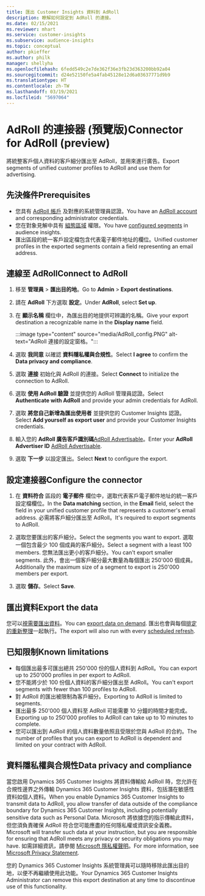 ```yaml
---
title: 匯出 Customer Insights 資料到 AdRoll
description: 瞭解如何設定到 AdRoll 的連接。
ms.date: 02/15/2021
ms.reviewer: mhart
ms.service: customer-insights
ms.subservice: audience-insights
ms.topic: conceptual
author: pkieffer
ms.author: philk
manager: shellyha
ms.openlocfilehash: 6fedd549c2e7de362f36e3fb23d363200bb92a04
ms.sourcegitcommit: d24e52150fe5a4fab45128e12d6a03637771d9b9
ms.translationtype: HT
ms.contentlocale: zh-TW
ms.lasthandoff: 03/19/2021
ms.locfileid: "5697064"
---
```

# <a name="connector-for-adroll-preview"></a><span data-ttu-id="acdd2-103">AdRoll 的連接器 (預覽版)</span><span class="sxs-lookup"><span data-stu-id="acdd2-103">Connector for AdRoll (preview)</span></span>

<span data-ttu-id="acdd2-104">將統整客戶個人資料的客戶細分匯出至 AdRoll，並用來進行廣告。</span><span class="sxs-lookup"><span data-stu-id="acdd2-104">Export segments of unified customer profiles to AdRoll and use them for advertising.</span></span> 

## <a name="prerequisites"></a><span data-ttu-id="acdd2-105">先決條件</span><span class="sxs-lookup"><span data-stu-id="acdd2-105">Prerequisites</span></span>

-   <span data-ttu-id="acdd2-106">您具有 [AdRoll 帳戶](https://www.adroll.com/) 及對應的系統管理員認證。</span><span class="sxs-lookup"><span data-stu-id="acdd2-106">You have an [AdRoll account](https://www.adroll.com/) and corresponding administrator credentials.</span></span>
-   <span data-ttu-id="acdd2-107">您在對象見解中具有 [組態區域](segments.md) 權限。</span><span class="sxs-lookup"><span data-stu-id="acdd2-107">You have [configured segments](segments.md) in audience insights.</span></span>
-   <span data-ttu-id="acdd2-108">匯出區段的統一客戶設定檔包含代表電子郵件地址的欄位。</span><span class="sxs-lookup"><span data-stu-id="acdd2-108">Unified customer profiles in the exported segments contain a field representing an email address.</span></span>

## <a name="connect-to-adroll"></a><span data-ttu-id="acdd2-109">連線至 AdRoll</span><span class="sxs-lookup"><span data-stu-id="acdd2-109">Connect to AdRoll</span></span>

1. <span data-ttu-id="acdd2-110">移至 **管理員** > **匯出目的地**。</span><span class="sxs-lookup"><span data-stu-id="acdd2-110">Go to **Admin** > **Export destinations**.</span></span>

1. <span data-ttu-id="acdd2-111">請在 **AdRoll** 下方選取 **設定**。</span><span class="sxs-lookup"><span data-stu-id="acdd2-111">Under **AdRoll**, select **Set up**.</span></span>

1. <span data-ttu-id="acdd2-112">在 **顯示名稱** 欄位中，為匯出目的地提供可辨識的名稱。</span><span class="sxs-lookup"><span data-stu-id="acdd2-112">Give your export destination a recognizable name in the **Display name** field.</span></span>

   :::image type="content" source="media/AdRoll_config.PNG" alt-text="AdRoll 連接的設定窗格。":::

1. <span data-ttu-id="acdd2-114">選取 **我同意** 以確認 **資料隱私權與合規性**。</span><span class="sxs-lookup"><span data-stu-id="acdd2-114">Select **I agree** to confirm the **Data privacy and compliance**.</span></span>

1. <span data-ttu-id="acdd2-115">選取 **連接** 初始化與 AdRoll 的連接。</span><span class="sxs-lookup"><span data-stu-id="acdd2-115">Select **Connect** to initialize the connection to AdRoll.</span></span>

1. <span data-ttu-id="acdd2-116">選取 **使用 AdRoll 驗證** 並提供您的 AdRoll 管理員認證。</span><span class="sxs-lookup"><span data-stu-id="acdd2-116">Select **Authenticate with AdRoll** and provide your admin credentials for AdRoll.</span></span> 

1. <span data-ttu-id="acdd2-117">選取 **將您自己新增為匯出使用者** 並提供您的 Customer Insights 認證。</span><span class="sxs-lookup"><span data-stu-id="acdd2-117">Select **Add yourself as export user** and provide your Customer Insights credentials.</span></span>

1. <span data-ttu-id="acdd2-118">輸入您的 **AdRoll 廣告客戶識別碼**[AdRoll Advertisable](https://help.adroll.com/hc/en-us/articles/212011838-Advertiser-Profiles)。</span><span class="sxs-lookup"><span data-stu-id="acdd2-118">Enter your **AdRoll Advertiser ID** [AdRoll Advertisable](https://help.adroll.com/hc/en-us/articles/212011838-Advertiser-Profiles).</span></span>

1. <span data-ttu-id="acdd2-119">選取 **下一步** 以設定匯出。</span><span class="sxs-lookup"><span data-stu-id="acdd2-119">Select **Next** to configure the export.</span></span>

## <a name="configure-the-connector"></a><span data-ttu-id="acdd2-120">設定連接器</span><span class="sxs-lookup"><span data-stu-id="acdd2-120">Configure the connector</span></span>

1. <span data-ttu-id="acdd2-121">在 **資料符合** 區段的 **電子郵件** 欄位中，選取代表客戶電子郵件地址的統一客戶設定檔欄位。</span><span class="sxs-lookup"><span data-stu-id="acdd2-121">In the **Data matching** section, in the **Email** field, select the field in your unified customer profile that represents a customer's email address.</span></span> <span data-ttu-id="acdd2-122">必需將客戶細分匯出至 AdRoll。</span><span class="sxs-lookup"><span data-stu-id="acdd2-122">It's required to export segments to AdRoll.</span></span>

1. <span data-ttu-id="acdd2-123">選取您要匯出的客戶細分。</span><span class="sxs-lookup"><span data-stu-id="acdd2-123">Select the segments you want to export.</span></span> <span data-ttu-id="acdd2-124">選取一個包含最少 100 個成員的客戶細分。</span><span class="sxs-lookup"><span data-stu-id="acdd2-124">Select a segment with a least 100 members.</span></span> <span data-ttu-id="acdd2-125">您無法匯出更小的客戶細分。</span><span class="sxs-lookup"><span data-stu-id="acdd2-125">You can't export smaller segments.</span></span> <span data-ttu-id="acdd2-126">此外，會出一個客戶細分最大數量為每個匯出 250'000 個成員。</span><span class="sxs-lookup"><span data-stu-id="acdd2-126">Additionally the maximum size of a segment to export is 250'000 members per export.</span></span> 

1. <span data-ttu-id="acdd2-127">選取 **儲存**。</span><span class="sxs-lookup"><span data-stu-id="acdd2-127">Select **Save**.</span></span>

## <a name="export-the-data"></a><span data-ttu-id="acdd2-128">匯出資料</span><span class="sxs-lookup"><span data-stu-id="acdd2-128">Export the data</span></span>

<span data-ttu-id="acdd2-129">您可以[視需要匯出資料](export-destinations.md)。</span><span class="sxs-lookup"><span data-stu-id="acdd2-129">You can [export data on demand](export-destinations.md).</span></span> <span data-ttu-id="acdd2-130">匯出也會與每個[排定的重新整理](system.md#schedule-tab)一起執行。</span><span class="sxs-lookup"><span data-stu-id="acdd2-130">The export will also run with every [scheduled refresh](system.md#schedule-tab).</span></span>

## <a name="known-limitations"></a><span data-ttu-id="acdd2-131">已知限制</span><span class="sxs-lookup"><span data-stu-id="acdd2-131">Known limitations</span></span>

- <span data-ttu-id="acdd2-132">每個匯出最多可匯出總共 250'000 份的個人資料到 AdRoll。</span><span class="sxs-lookup"><span data-stu-id="acdd2-132">You can export up to 250'000 profiles in per export to AdRoll.</span></span>
- <span data-ttu-id="acdd2-133">您不能將少於 100 份個人資料的客戶細分匯出至 AdRoll。</span><span class="sxs-lookup"><span data-stu-id="acdd2-133">You can't export segments with fewer than 100 profiles to AdRoll.</span></span> 
- <span data-ttu-id="acdd2-134">對 AdRoll 的匯出被限制為客戶細分。</span><span class="sxs-lookup"><span data-stu-id="acdd2-134">Exporting to AdRoll is limited to segments.</span></span>
- <span data-ttu-id="acdd2-135">匯出最多 250'000 個人資料至 AdRoll 可能需要 10 分鐘的時間才能完成。</span><span class="sxs-lookup"><span data-stu-id="acdd2-135">Exporting up to 250'000 profiles to AdRoll can take up to 10 minutes to complete.</span></span> 
- <span data-ttu-id="acdd2-136">您可以匯出到 AdRoll 的個人資料數量依照且受限於您與 AdRoll 的合約。</span><span class="sxs-lookup"><span data-stu-id="acdd2-136">The number of profiles that you can export to AdRoll is dependent and limited on your contract with AdRoll.</span></span>

## <a name="data-privacy-and-compliance"></a><span data-ttu-id="acdd2-137">資料隱私權與合規性</span><span class="sxs-lookup"><span data-stu-id="acdd2-137">Data privacy and compliance</span></span>

<span data-ttu-id="acdd2-138">當您啟用 Dynamics 365 Customer Insights 將資料傳輸給 AdRoll 時，您允許在合規性邊界之外傳輸 Dynamics 365 Customer Insights 資料，包括潛在敏感性資料如個人資料。</span><span class="sxs-lookup"><span data-stu-id="acdd2-138">When you enable Dynamics 365 Customer Insights to transmit data to AdRoll, you allow transfer of data outside of the compliance boundary for Dynamics 365 Customer Insights, including potentially sensitive data such as Personal Data.</span></span> <span data-ttu-id="acdd2-139">Microsoft 將依據您的指示傳輸此資料，但您須負責確保 AdRoll 符合您可能應盡的任何隱私權或資訊安全義務。</span><span class="sxs-lookup"><span data-stu-id="acdd2-139">Microsoft will transfer such data at your instruction, but you are responsible for ensuring that AdRoll meets any privacy or security obligations you may have.</span></span> <span data-ttu-id="acdd2-140">如需詳細資訊，請參閱 [Microsoft 隱私權聲明](https://go.microsoft.com/fwlink/?linkid=396732)。</span><span class="sxs-lookup"><span data-stu-id="acdd2-140">For more information, see [Microsoft Privacy Statement](https://go.microsoft.com/fwlink/?linkid=396732).</span></span>

<span data-ttu-id="acdd2-141">您的 Dynamics 365 Customer Insights 系統管理員可以隨時移除此匯出目的地，以便不再繼續使用此功能。</span><span class="sxs-lookup"><span data-stu-id="acdd2-141">Your Dynamics 365 Customer Insights Administrator can remove this export destination at any time to discontinue use of this functionality.</span></span>
